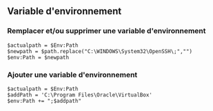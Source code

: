 ## Variable d'environnement

### Remplacer et/ou supprimer une variable d'environnement
    $actualpath = $Env:Path
    $newpath = $path.replace("C:\WINDOWS\System32\OpenSSH\;","")
    $env:Path = $newpath

### Ajouter une variable d'environnement
    $actualpath = $Env:Path
    $addPath = 'C:\Program Files\Oracle\VirtualBox'
    $env:Path += ";$addpath"